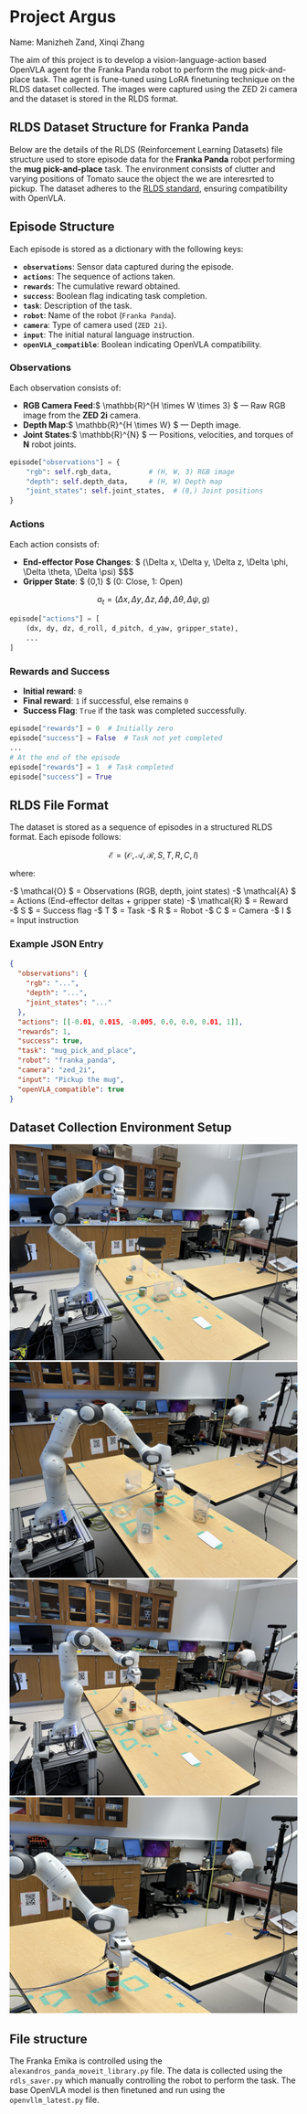 # Project Argus

Name: Manizheh Zand, Xinqi Zhang

The aim of this project is to develop a vision-language-action based OpenVLA agent for the Franka Panda robot to perform the mug pick-and-place task. The agent is fune-tuned using LoRA finetuning technique on the RLDS dataset collected. The images were captured using the ZED 2i camera and the dataset is stored in the RLDS format.

## RLDS Dataset Structure for Franka Panda

Below are the details of the RLDS (Reinforcement Learning Datasets) file structure used to store episode data for the **Franka Panda** robot performing the **mug pick-and-place** task. The environment consists of clutter and varying positions of Tomato sauce the object the we are interesrted to pickup. The dataset adheres to the [RLDS standard](https://github.com/google-research/rlds), ensuring compatibility with OpenVLA.

## **Episode Structure**

Each episode is stored as a dictionary with the following keys:

- **`observations`**: Sensor data captured during the episode.
- **`actions`**: The sequence of actions taken.
- **`rewards`**: The cumulative reward obtained.
- **`success`**: Boolean flag indicating task completion.
- **`task`**: Description of the task.
- **`robot`**: Name of the robot (`Franka Panda`).
- **`camera`**: Type of camera used (`ZED 2i`).
- **`input`**: The initial natural language instruction.
- **`openVLA_compatible`**: Boolean indicating OpenVLA compatibility.

### **Observations**

Each observation consists of:

- **RGB Camera Feed**:$ \mathbb{R}^{H \times W \times 3} $ — Raw RGB image from the **ZED 2i** camera.
- **Depth Map**:$ \mathbb{R}^{H \times W} $ — Depth image.
- **Joint States**:$ \mathbb{R}^{N} $ — Positions, velocities, and torques of **N** robot joints.

```python
episode["observations"] = {
    "rgb": self.rgb_data,         # (H, W, 3) RGB image
    "depth": self.depth_data,     # (H, W) Depth map
    "joint_states": self.joint_states,  # (8,) Joint positions
}
```

### **Actions**

Each action consists of:

- **End-effector Pose Changes**: $ (\Delta x, \Delta y, \Delta z, \Delta \phi, \Delta \theta, \Delta \psi) $$$
- **Gripper State**: $ \{0,1\} $ (0: Close, 1: Open)

$$
a_t = (\Delta x, \Delta y, \Delta z, \Delta \phi, \Delta \theta, \Delta \psi, g)
$$

```python
episode["actions"] = [
    (dx, dy, dz, d_roll, d_pitch, d_yaw, gripper_state),
    ...
]
```

### **Rewards and Success**

- **Initial reward**: `0`
- **Final reward**: `1` if successful, else remains `0`
- **Success Flag**: `True` if the task was completed successfully.

```python
episode["rewards"] = 0  # Initially zero
episode["success"] = False  # Task not yet completed
...
# At the end of the episode
episode["rewards"] = 1  # Task completed
episode["success"] = True
```

## **RLDS File Format**

The dataset is stored as a sequence of episodes in a structured RLDS format. Each episode follows:

$$
\mathcal{E} = (\mathcal{O}, \mathcal{A}, \mathcal{R}, S, T, R, C, I)
$$

where:

-$ \mathcal{O} $ = Observations (RGB, depth, joint states)
-$ \mathcal{A} $ = Actions (End-effector deltas + gripper state)
-$ \mathcal{R} $ = Reward
-$ S $ = Success flag
-$ T $ = Task
-$ R $ = Robot
-$ C $ = Camera
-$ I $ = Input instruction

### **Example JSON Entry**

```json
{
  "observations": {
    "rgb": "...",
    "depth": "...",
    "joint_states": "..."
  },
  "actions": [[-0.01, 0.015, -0.005, 0.0, 0.0, 0.01, 1]],
  "rewards": 1,
  "success": true,
  "task": "mug_pick_and_place",
  "robot": "franka_panda",
  "camera": "zed_2i",
  "input": "Pickup the mug",
  "openVLA_compatible": true
}
```

## Dataset Collection Environment Setup

![Pic 1](images/IMG_0204.jpg)
![Pic 2](images/IMG_0205.jpg)
![Pic 3](images/IMG_0206.jpg)
![Pic 4](images/IMG_0207.jpg)

## File structure

The Franka Emika is controlled using the `alexandros_panda_moveit_library.py` file. The data is collected using the `rdls_saver.py` which manually controlling the robot to perform the task. The base OpenVLA model is then finetuned and run using the `openvllm_latest.py` file.
